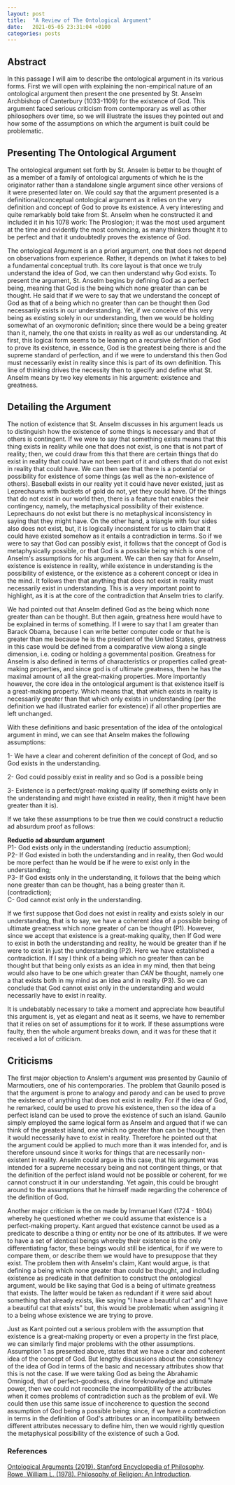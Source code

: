 ```yaml
---
layout: post
title:  "A Review of The Ontological Argument"
date:   2021-05-05 23:31:04 +0100
categories: posts
---
```


## Abstract

In this passage I will aim to describe the ontological argument in its various forms. First we will open with explaining the non-empirical nature of an ontological argument then present the one presented by St. Anselm Archbishop of Canterbury (1033-1109) for the existence of God. This argument faced serious criticism from contemporary as well as other philosophers over time, so we will illustrate the issues they pointed out and how some of the assumptions on which the argument is built could be problematic.     

## Presenting The Ontological Argument

The ontological argument set forth by St. Anselm is better to be thought of as a member of a family of ontological arguments of which he is the originator rather than a standalone single argument since other versions of it were presented later on. We could say that the argument presented is a definitional/conceptual ontological argument as it relies on the very definition and concept of God to prove its existence. A very interesting and quite remarkably bold take from St. Anselm when he constructed it and included it in his 1078 work: The Proslogion; it was the most used argument at the time and evidently the most convincing, as many thinkers thought it to be perfect and that it undoubtedly proves the existence of God.     

The ontological Argument is an a priori argument, one that does not depend on observations from experience. Rather, it depends on (what it takes to be) a fundamental conceptual truth. Its core layout is that once we truly understand the idea of God, we can then understand why God exists. To present the argument, St. Anselm begins by defining God as a perfect being, meaning that God is the being which none greater than can be thought. He said that if we were to say that we understand the concept of God as that of a being which no greater than can be thought then God necessarily exists in our understanding. Yet, if we conceive of this very being as existing solely in our understanding, then we would be holding somewhat of an oxymoronic definition; since there would be a being greater than it, namely, the one that exists in reality as well as our understanding. At first, this logical form seems to be leaning on a recursive definition of God to prove its existence, in essence, God is the greatest being there is and the supreme standard of perfection, and if we were to understand this then God must necessarily exist in reality since this is part of its own definition. This line of thinking drives the necessity then to specify and define what St. Anselm means by two key elements in his argument: existence and greatness.   

## Detailing the Argument  

The notion of existence that St. Anselm discusses in his argument leads us to distinguish how the existence of some things is necessary and that of others is contingent. If we were to say that something exists means that this thing exists in reality while one that does not exist, is one that is not part of reality; then, we could draw from this that there are certain things that do exist in reality that could have not been part of it and others that do not exist in reality that could have. We can then see that there is a potential or possibility for existence of some things (as well as the non-existence of others). Baseball exists in our reality yet it could have never existed, just as Leprechauns with buckets of gold do not, yet they could have. Of the things that do not exist in our world then, there is a feature that enables their contingency, namely, the metaphysical possibility of their existence. Leprechauns do not exist but there is no metaphysical inconsistency in saying that they might have. On the other hand, a triangle with four sides also does not exist, but, it is logically inconsistent for us to claim that it could have existed somehow as it entails a contradiction in terms. So if we were to say that God can possibly exist, it follows that the concept of God is metaphysically possible, or that God is a possible being which is one of Anselm's assumptions for his argument. We can then say that for Anselm, existence is existence in reality, while existence in understanding is the possibility of existence, or the existence as a coherent concept or idea in the mind. It follows then that anything that does not exist in reality must necessarily exist in understanding. This is a very important point to highlight, as it is at the core of the contradiction that Anselm tries to clarify.     

We had pointed out that Anselm defined God as the being which none greater than can be thought. But then again, greatness here would have to be explained in terms of something. If I were to say that I am greater than Barack Obama, because I can write better computer code or that he is greater than me because he is the president of the United States, greatness in this case would be defined from a comparative view along a single dimension, i.e. coding or holding a governmental position. Greatness for Anselm is also defined in terms of characteristics or properties called great-making properties, and since god is of ultimate greatness, then he has the maximal amount of all the great-making properties. More importantly however, the core idea in the ontological argument is that existence itself is a great-making property. Which means that, that which exists in reality is necessarily greater than that which only exists in understanding (per the definition we had illustrated earlier for existence) if all other properties are left unchanged.     

With these definitions and basic presentation of the idea of the ontological argument in mind,  we can see that Anselm makes the following assumptions:    

1- We have a clear and coherent definition of the concept of God, and so God exists in the understanding.

2- God could possibly exist in reality and so God is a possible being 

3- Existence is a perfect/great-making quality (if something exists only in the understanding and might have existed in reality, then it might have been greater than it is).

If we take these assumptions to be true then we could construct a reductio ad absurdum proof as follows: 

**Reductio ad absurdum argument**   
P1- God exists only in the understanding (reductio assumption);   
P2- If God existed in both the understanding and in reality, then God would be more perfect than he would be if he were to exist only in the understanding;   
P3- If God exists only in the understanding, it follows that the being which none greater than can be thought, has a being greater than it. (contradiction);    
C- God cannot exist only in the understanding.   

If we first suppose that God does not exist in reality and exists solely in our understanding, that is to say, we have a coherent idea of a possible being of ultimate greatness which none greater of can be thought (P1). However, since we accept that existence is a great-making quality, then If God were to exist in both the understanding and reality, he would be greater than if he were to exist in just the understanding (P2). Here we have established a contradiction. If I say I think of a being which no greater than can be thought but that being only exists as an idea in my mind, then that being would also have to be one which greater than *CAN* be thought, namely one a that exists both in my mind as an idea and in reality (P3). So we can conclude that God cannot exist only in the understanding and would necessarily have to exist in reality.    

It is undebatably necessary to take a moment and appreciate how beautiful this argument is, yet as elegant and neat as it seems, we have to remember that it relies on set of assumptions for it to work. If these assumptions were faulty, then the whole argument breaks down, and it was for these that it received a lot of criticism.   

## Criticisms

The first major objection to Anslem's argument was presented by Gaunilo of Marmoutiers, one of his contemporaries. The problem that Gaunilo posed is that the argument is prone to analogy and parody and can be used to prove the existence of anything that does not exist in reality. For if the idea of God, he remarked, could be used to prove his existence, then so the idea of a perfect island  can be used to prove the existence of such an island. Gaunilo simply employed the same logical form as Anselm and argued that if we can think of the greatest island, one which no greater than can be thought, then it would necessarily have to exist in reality. Therefore he pointed out that the argument could be applied to much more than it was intended for, and is therefore unsound since it works for things that are necessarily non-existent in reality. Anselm could argue in this case, that his argument was intended for a supreme necessary being and not contingent things, or that the definition of the perfect island would not be possible or coherent, for we cannot construct it in our understanding. Yet again, this could be brought around to the assumptions that he himself made regarding the coherence of the definition of God.    

Another major criticism is the on made by Immanuel Kant (1724 - 1804) whereby he questioned whether we could assume that existence is a perfect-making property. Kant argued that existence cannot be used as a predicate to describe a thing or entity nor be one of its attributes. If we were to have a set of identical beings whereby their existence is the only differentiating factor, these beings would still be identical, for if we were to compare them, or describe them we would have to presuppose that they exist. The problem then with Anselm's claim, Kant would argue, is that defining a being which none greater than could be thought, and including existence as predicate in that definition to construct the ontological argument, would be like saying that God is a being of ultimate greatness that exists. The latter would be taken as redundant if it were said about something that already exists, like saying "I have a beautiful cat" and "I have a beautiful cat that exists" but, this would be problematic when assigning it to a being whose existence we are trying to prove.    

Just as Kant pointed out a serious problem with the assumption that existence is a great-making property or even a property in the first place, we can similarly find major problems with the other assumptions. Assumption 1 as presented above, states that we have a clear and coherent idea of the concept of God. But lengthy discussions about the consistency of the idea of God in terms of the basic and necessary attributes show that this is not the case. If we were taking God as being the Abrahamic Omnigod, that of perfect-goodness, divine foreknowledge and ultimate power, then we could not reconcile the incompatibility of the attributes when it comes problems of contradiction such as the problem of evil. We could then use this same issue of incoherence to question the second assumption of God being a possible being; since, if we have a contradiction in terms in the definition of God's attributes or an incompatibility between different attributes necessary to define him, then we would rightly question the metaphysical possibility of the existence of such a God.    



### References

[Ontological Arguments (2019). Stanford Encyclopedia of Philosophy](https://plato.stanford.edu/entries/ontological-arguments/).    
[Rowe, William L. (1978). Philosophy of Religion: An Introduction](https://www.amazon.com/Philosophy-Religion-Introduction-William-Rowe/dp/0495007250).    
    